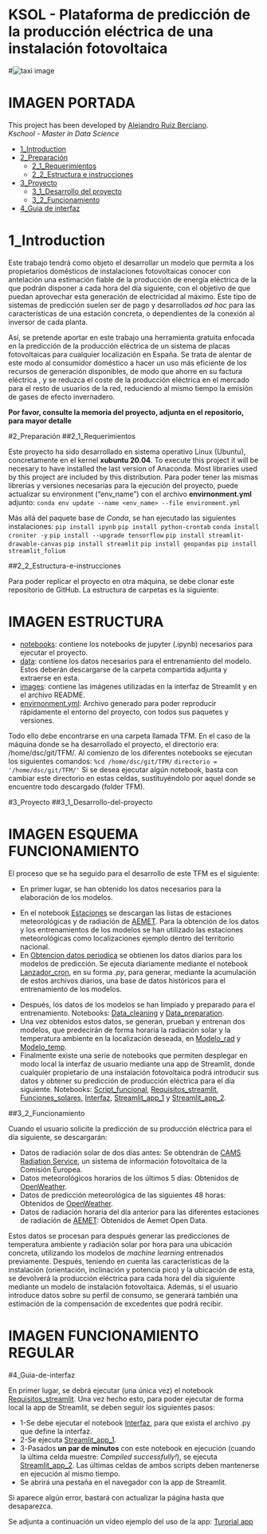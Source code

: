 # KSOL - Plataforma de predicción de la producción eléctrica de una instalación fotovoltaica
#![taxi image](/img/manhattan_taxis_image.jpg)
# IMAGEN PORTADA

This project has been developed by [Alejandro Ruiz Berciano](https://www.linkedin.com/in/alejandroruizber/).  
*Kschool - Master in Data Science*

* [1_Introduction](#1_Introduction)
* [2_Preparación](#2_Preparación)
   * [2_1_Requerimientos](#2_1_Requerimientos)
   * [2_2_Estructura e instrucciones](#2_2_Estructura-e-instrucciones)
* [3_Proyecto](#3_Proyecto)
   * [3_1_Desarrollo del proyecto](3_1_Desarrollo-del-proyecto)
   * [3_2_Funcionamiento](3_2_Funcionamiento)
* [4_Guia de interfaz](#4_Guia-de-interfaz)


# 1_Introduction

Este trabajo tendrá como objeto el desarrollar un modelo que permita a los propietarios domésticos de 
instalaciones fotovoltaicas conocer con antelación una estimación fiable de la producción de energía
eléctrica de la que podrán disponer a cada hora del día siguiente, con el objetivo de que puedan aprovechar
esta generación de electricidad al máximo. Este tipo de sistemas de predicción suelen ser de pago y 
desarrollados *ad hoc* para las características de una estación concreta, o dependientes de la conexión 
al inversor de cada planta. 

Así, se pretende aportar en este trabajo una herramienta gratuita enfocada en la predicción de la 
producción eléctrica de un sistema de placas fotovoltaicas para cualquier localización en España. Se trata
de alentar de este modo al consumidor doméstico a hacer un uso más eficiente de los recursos de generación
disponibles, de modo que ahorre en su factura eléctrica , y se reduzca el coste de la producción eléctrica
en el mercado para el resto de usuarios de la red, reduciendo al mismo tiempo la emisión de gases de
efecto invernadero.

**Por favor, consulte la memoria del proyecto, adjunta en el repositorio, para mayor detalle**

#2_Preparación
##2_1_Requerimientos

Este proyecto ha sido desarrollado en sistema operativo Linux (Ubuntu), concretamente en el kernel **xubuntu 20.04**. 
To execute this project it will be necesary to have installed the last version of Anaconda. 
Most libraries used by this project are included by this distribution.
Para poder tener las mismas librerías y versiones necesarias para la ejecución del proyecto, 
puede actualizar su environment (“env_name”) con el archivo **envirnonment.yml** adjunto:
``conda env update --name <env_name> --file environment.yml``

Más allá del paquete base de *Conda*, se han ejecutado las siguientes instalaciones:
``pip install ipynb``
``pip install python-crontab``
``conda install croniter -y``
``pip install --upgrade tensorflow``
``pip install streamlit-drawable-canvas``
``pip install streamlit``
``pip install geopandas``
``pip install streamlit_folium``


##2_2_Estructura-e-instrucciones

Para poder replicar el proyecto en otra máquina, se debe clonar este repositorio de GitHub.
La estructura de carpetas es la siguiente:

# IMAGEN ESTRUCTURA

*	[notebooks](https://github.com/ruizber23/TFM/tree/main/notebooks): contiene los notebooks de jupyter (.ipynb) necesarios para ejecutar el proyecto. 
*	[data](https://github.com/ruizber23/TFM/tree/main/data): contiene los datos necesarios para el entrenamiento del modelo. Estos deberán descargarse 
de la carpeta compartida adjunta y extraerse en esta.
* [images](https://github.com/ruizber23/TFM/tree/main/images): contiene las imágenes utilizadas en la interfaz de Streamlit y en el archivo README.
*	[envirnonment.yml](https://github.com/ruizber23/TFM/blob/main/environment.yml): Archivo generado para poder reproducir rápidamente el entorno del proyecto, 
con todos sus paquetes y versiones.

Todo ello debe encontrarse en una carpeta llamada TFM. En el caso de la máquina donde se ha desarrollado el proyecto, el directorio era: /home/dsc/git/TFM/.
Al comienzo de los diferentes notebooks se ejecutan los siguientes comandos:
``%cd /home/dsc/git/TFM/``
``directorio = '/home/dsc/git/TFM/'``
Si se desea ejecutar algún notebook, basta con cambiar este directorio en estas celdas, 
sustituyéndolo por aquel donde se encuentre todo descargado (folder TFM).


#3_Proyecto
##3_1_Desarrollo-del-proyecto

# IMAGEN ESQUEMA FUNCIONAMIENTO

El proceso que se ha seguido para el desarrollo de este TFM es el siguiente:

*	En primer lugar, se han obtenido los datos necesarios para la elaboración de los modelos.
-	En el notebook [Estaciones](https://github.com/ruizber23/TFM/blob/main/notebooks/Estaciones.ipynb) se descargan las listas de estaciones 
meteorológicas y de radiación de [AEMET](https://opendata.aemet.es/centrodedescargas/productosAEMET). 
Para la obtención de los datos y los entrenamientos de los modelos se han utilizado las estaciones 
meteorológicas como localizaciones ejemplo dentro del territorio nacional.
-	En [Obtencion datos periodica](https://github.com/ruizber23/TFM/blob/main/notebooks/Obtencion_datos_periodica.ipynb) se obtienen los datos diarios para 
los modelos de predicción. Se ejecuta diariamente mediante el notebook [Lanzador_cron](https://github.com/ruizber23/TFM/blob/main/notebooks/Lanzador_cron.ipynb), 
en su forma *.py*, para generar, mediante la acumulación de estos archivos diarios, una base de datos históricos para el entrenamiento de los modelos. 
*	Después, los datos de los modelos se han limpiado y preparado para el entrenamiento. Notebooks: [Data_cleaning](https://github.com/ruizber23/TFM/blob/main/notebooks/Data_cleaning.ipynb)
y [Data_preparation](https://github.com/ruizber23/TFM/blob/main/notebooks/Data_preparation.ipynb).
*	Una vez obtenidos estos datos, se generan, prueban y entrenan dos modelos, que predecirán de forma 
horaria la radiación solar y la temperatura ambiente en la localización deseada, en [Modelo_rad](https://github.com/ruizber23/TFM/blob/main/notebooks/Modelo_rad.ipynb) 
y [Modelo_temp](https://github.com/ruizber23/TFM/blob/main/notebooks/Modelo_temp.ipynb).
*	Finalmente existe una serie de notebooks que permiten desplegar en modo local la interfaz de usuario 
mediante una app de Streamlit, donde cualquier propietario de una instalación fotovoltaica podrá 
introducir sus datos y obtener su predicción de producción eléctrica para el día siguiente. 
Notebooks: [Script_funcional](https://github.com/ruizber23/TFM/blob/main/notebooks/Script_funcional.ipynb), 
[Requisitos_streamlit](https://github.com/ruizber23/TFM/blob/main/notebooks/Requisitos_streamlit.ipynb), 
[Funciones_solares](https://github.com/ruizber23/TFM/blob/main/notebooks/Funciones_solares.ipynb),
[Interfaz](https://github.com/ruizber23/TFM/blob/main/notebooks/Interfaz.ipynb), 
[Streamlit_app_1](https://github.com/ruizber23/TFM/blob/main/notebooks/Streamlit_app_1.ipynb) 
y [Streamlit_app_2](https://github.com/ruizber23/TFM/blob/main/notebooks/Streamlit_app_2.ipynb).  


##3_2_Funcionamiento

Cuando el usuario solicite la predicción de su producción eléctrica para el día siguiente, se descargarán:
*	Datos de radiación solar de dos días antes: Se obtendrán 
de [CAMS Radiation Service](http://www.soda-pro.com/web-services/radiation/cams-radiation-service), 
un sistema de información fotovoltaica de la Comisión Europea.
*	Datos meteorológicos horarios de los últimos 5 días: Obtenidos de [OpenWeather](https://openweathermap.org/api/one-call-api#history).
*	Datos de predicción meteorológica de las siguientes 48 horas: Obtenidos 
de [OpenWeather](https://openweathermap.org/api/one-call-api).
*	Datos de radiación horaria del día anterior para las diferentes estaciones de radiación 
de [AEMET](https://opendata.aemet.es/centrodedescargas/productosAEMET):
Obtenidos de Aemet Open Data.

Estos datos se procesan para después generar las predicciones de temperatura ambiente y radiación solar por hora para una ubicación 
concreta, utilizando los modelos de *machine learning* entrenados previamente. Después, teniendo en cuenta las características 
de la instalación (orientación, inclinación y potencia pico) y la ubicación de esta, se devolverá la producción eléctrica para 
cada hora del día siguiente mediante un modelo de instalación fotovoltaica. Además, si el usuario introduce datos sobre su perfil de 
consumo, se generará también una estimación de la compensación de excedentes que podrá recibir.
 
# IMAGEN FUNCIONAMIENTO REGULAR


#4_Guia-de-interfaz

En primer lugar, se debrá ejecutar (una única vez) el notebook [Requisitos_streamlit](https://github.com/ruizber23/TFM/blob/main/notebooks/Requisitos_streamlit.ipynb). Una vez hecho esto, 
para poder ejecutar de forma local la app de Streamlit, se deben seguir los siguientes pasos:
*	1-Se debe ejecutar el notebook [Interfaz](https://github.com/ruizber23/TFM/blob/main/notebooks/Interfaz.ipynb), para que exista el archivo .py que define la interfaz.
*	2-Se ejecuta [Streamlit_app_1](https://github.com/ruizber23/TFM/blob/main/notebooks/Streamlit_app_1.ipynb). 
*	3-Pasados **un par de minutos** con este notebook en ejecución (cuando la última celda muestre: *Compiled successfully!*), se ejecuta [Streamlit_app_2](https://github.com/ruizber23/TFM/blob/main/notebooks/Streamlit_app_2.ipynb). 
Las últimas celdas de ambos scripts deben mantenerse en ejecución al mismo tiempo. 
*	Se abrirá una pestaña en el navegador con la app de Streamlit.

Si aparece algún error, bastará con actualizar la página hasta que desaparezca.

Se adjunta a continuación un vídeo ejemplo del uso de la app:
[Turorial app](https://youtu.be/fr-S27TEnqg)




